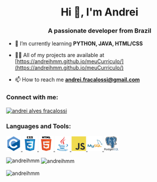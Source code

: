 <h1 align="center">Hi 👋, I'm Andrei</h1>
<h3 align="center">A passionate developer from Brazil</h3>

- 🌱 I’m currently learning **PYTHON, JAVA, HTML/CSS**

- 👨‍💻 All of my projects are available at [https://andreihmm.github.io/meuCurriculo/](https://andreihmm.github.io/meuCurriculo/)

- 📫 How to reach me **andrei.fracalossi@gmail.com**

<h3 align="left">Connect with me:</h3>
<p align="left">
<a href="https://linkedin.com/in/andrei alves fracalossi" target="blank"><img align="center" src="https://raw.githubusercontent.com/rahuldkjain/github-profile-readme-generator/master/src/images/icons/Social/linked-in-alt.svg" alt="andrei alves fracalossi" height="30" width="40" /></a>
</p>

<h3 align="left">Languages and Tools:</h3>
<p align="left"> <a href="https://www.cprogramming.com/" target="_blank" rel="noreferrer"> <img src="https://raw.githubusercontent.com/devicons/devicon/master/icons/c/c-original.svg" alt="c" width="40" height="40"/> </a> <a href="https://www.w3schools.com/css/" target="_blank" rel="noreferrer"> <img src="https://raw.githubusercontent.com/devicons/devicon/master/icons/css3/css3-original-wordmark.svg" alt="css3" width="40" height="40"/> </a> <a href="https://www.w3.org/html/" target="_blank" rel="noreferrer"> <img src="https://raw.githubusercontent.com/devicons/devicon/master/icons/html5/html5-original-wordmark.svg" alt="html5" width="40" height="40"/> </a> <a href="https://www.java.com" target="_blank" rel="noreferrer"> <img src="https://raw.githubusercontent.com/devicons/devicon/master/icons/java/java-original.svg" alt="java" width="40" height="40"/> </a> <a href="https://developer.mozilla.org/en-US/docs/Web/JavaScript" target="_blank" rel="noreferrer"> <img src="https://raw.githubusercontent.com/devicons/devicon/master/icons/javascript/javascript-original.svg" alt="javascript" width="40" height="40"/> </a> <a href="https://www.mysql.com/" target="_blank" rel="noreferrer"> <img src="https://raw.githubusercontent.com/devicons/devicon/master/icons/mysql/mysql-original-wordmark.svg" alt="mysql" width="40" height="40"/> </a> <a href="https://www.postgresql.org" target="_blank" rel="noreferrer"> <img src="https://raw.githubusercontent.com/devicons/devicon/master/icons/postgresql/postgresql-original-wordmark.svg" alt="postgresql" width="40" height="40"/> </a> </p>

<p><img align="left" src="https://github-readme-stats.vercel.app/api/top-langs?username=andreihmm&show_icons=true&locale=en&layout=compact" alt="andreihmm" /></p>

<p>&nbsp;<img align="center" src="https://github-readme-stats.vercel.app/api?username=andreihmm&show_icons=true&locale=en" alt="andreihmm" /></p>

<p><img align="center" src="https://github-readme-streak-stats.herokuapp.com/?user=andreihmm&" alt="andreihmm" /></p>



<!---
andreihmm/andreihmm is a ✨ special ✨ repository because its `README.md` (this file) appears on your GitHub profile.
You can click the Preview link to take a look at your changes.
--->
